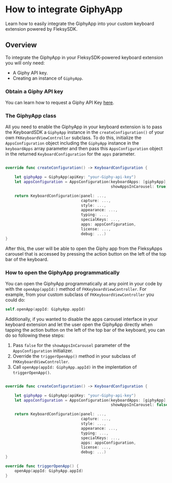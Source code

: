 # How to integrate GiphyApp

Learn how to easily integrate the GiphyApp into your custom keyboard extension powered by FleksySDK.

## Overview

To integrate the GiphyApp in your FleksySDK-powered keyboard extension you will only need:
* A Giphy API key.
* Creating an instance of ``GiphyApp``.  


### Obtain a Giphy API key

You can learn how to request a Giphy API Key [here](https://support.giphy.com/hc/en-us/articles/360020283431-Request-A-GIPHY-API-Key).

### The GiphyApp class

All you need to enable the GiphyApp in your keyboard extension is to pass the KeyboardSDK a ``GiphyApp`` instance in the `createConfiguration()` of your own `FKKeyboardViewController` subclass. To do this, initialize the  `AppsConfiguration` object including the ``GiphyApp`` instance in the `keyboardApps` array parameter and then pass this `AppsConfiguration` object in the returned `KeyboardConfiguration` for the `apps` parameter. 

```swift

override func createConfiguration() -> KeyboardConfiguration {

    let giphyApp = GiphyApp(apiKey: "your-Giphy-api-key")
    let appsConfiguration = AppsConfiguration(keyboardApps: [giphyApp],
                                              showAppsInCarousel: true)

    return KeyboardConfiguration(panel: ...,
                                 capture: ...,
                                 style: ...,
                                 appearance: ...,
                                 typing: ...,
                                 specialKeys: ...,
                                 apps: appsConfiguration,
                                 license: ...,
                                 debug: ...)
}
```

After this, the user will be able to open the Giphy app from the FleksyApps carousel that is accessed by pressing the action button on the left of the top bar of the keyboard.

### How to open the GiphyApp programmatically

You can open the GiphyApp programmatically at any point in your code by with the `openApp(appId:)` method of `FKKeyboardViewController`. For example, from your custom subclass of `FKKeyboardViewController` you could do:

```swift
self.openApp(appId: GiphyApp.appId)

```

Additionally, if you wanted to disable the apps carousel interface in your keyboard extension and let the user open the GiphyApp directly when tapping the action button on the left of the top bar of the keyboard, you can do so following these steps:

1. Pass `false` for the `showAppsInCarousel` parameter of the `AppsConfiguration` initializer.
1. Override the `triggerOpenApp()` method in your subclass of `FKKeyboardViewController`.
1. Call `openApp(appId: GiphyApp.appId)` in the implentation of `triggerOpenApp()`.

```swift

override func createConfiguration() -> KeyboardConfiguration {

    let giphyApp = GiphyApp(apiKey: "your-Giphy-api-key")
    let appsConfiguration = AppsConfiguration(keyboardApps: [giphyApp],
                                              showAppsInCarousel: false)

    return KeyboardConfiguration(panel: ...,
                                 capture: ...,
                                 style: ...,
                                 appearance: ...,
                                 typing: ...,
                                 specialKeys: ...,
                                 apps: appsConfiguration,
                                 license: ...,
                                 debug: ...)
}

override func triggerOpenApp() {
    openApp(appId: GiphyApp.appId)
}
```
